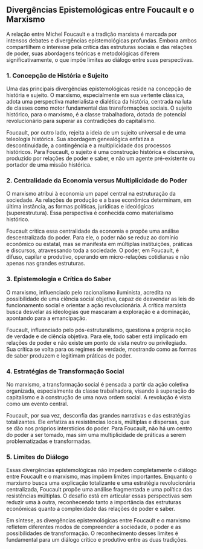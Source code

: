 
## Divergências Epistemológicas entre Foucault e o Marxismo

A relação entre Michel Foucault e a tradição marxista é marcada por intensos debates e divergências epistemológicas profundas. Embora ambos compartilhem o interesse pela crítica das estruturas sociais e das relações de poder, suas abordagens teóricas e metodológicas diferem significativamente, o que impõe limites ao diálogo entre suas perspectivas.

### 1. Concepção de História e Sujeito

Uma das principais divergências epistemológicas reside na concepção de história e sujeito. O marxismo, especialmente em sua vertente clássica, adota uma perspectiva materialista e dialética da história, centrada na luta de classes como motor fundamental das transformações sociais. O sujeito histórico, para o marxismo, é a classe trabalhadora, dotada de potencial revolucionário para superar as contradições do capitalismo.

Foucault, por outro lado, rejeita a ideia de um sujeito universal e de uma teleologia histórica. Sua abordagem genealógica enfatiza a descontinuidade, a contingência e a multiplicidade dos processos históricos. Para Foucault, o sujeito é uma construção histórica e discursiva, produzido por relações de poder e saber, e não um agente pré-existente ou portador de uma missão histórica.

### 2. Centralidade da Economia versus Multiplicidade do Poder

O marxismo atribui à economia um papel central na estruturação da sociedade. As relações de produção e a base econômica determinam, em última instância, as formas políticas, jurídicas e ideológicas (superestrutura). Essa perspectiva é conhecida como materialismo histórico.

Foucault critica essa centralidade da economia e propõe uma análise descentralizada do poder. Para ele, o poder não se reduz ao domínio econômico ou estatal, mas se manifesta em múltiplas instituições, práticas e discursos, atravessando toda a sociedade. O poder, em Foucault, é difuso, capilar e produtivo, operando em micro-relações cotidianas e não apenas nas grandes estruturas.

### 3. Epistemologia e Crítica do Saber

O marxismo, influenciado pelo racionalismo iluminista, acredita na possibilidade de uma ciência social objetiva, capaz de desvendar as leis do funcionamento social e orientar a ação revolucionária. A crítica marxista busca desvelar as ideologias que mascaram a exploração e a dominação, apontando para a emancipação.

Foucault, influenciado pelo pós-estruturalismo, questiona a própria noção de verdade e de ciência objetiva. Para ele, todo saber está implicado em relações de poder e não existe um ponto de vista neutro ou privilegiado. Sua crítica se volta para os regimes de verdade, mostrando como as formas de saber produzem e legitimam práticas de poder.

### 4. Estratégias de Transformação Social

No marxismo, a transformação social é pensada a partir da ação coletiva organizada, especialmente da classe trabalhadora, visando à superação do capitalismo e à construção de uma nova ordem social. A revolução é vista como um evento central.

Foucault, por sua vez, desconfia das grandes narrativas e das estratégias totalizantes. Ele enfatiza as resistências locais, múltiplas e dispersas, que se dão nos próprios interstícios do poder. Para Foucault, não há um centro do poder a ser tomado, mas sim uma multiplicidade de práticas a serem problematizadas e transformadas.

### 5. Limites do Diálogo

Essas divergências epistemológicas não impedem completamente o diálogo entre Foucault e o marxismo, mas impõem limites importantes. Enquanto o marxismo busca uma explicação totalizante e uma estratégia revolucionária centralizada, Foucault propõe uma análise fragmentada e uma política das resistências múltiplas. O desafio está em articular essas perspectivas sem reduzir uma à outra, reconhecendo tanto a importância das estruturas econômicas quanto a complexidade das relações de poder e saber.

Em síntese, as divergências epistemológicas entre Foucault e o marxismo refletem diferentes modos de compreender a sociedade, o poder e as possibilidades de transformação. O reconhecimento desses limites é fundamental para um diálogo crítico e produtivo entre as duas tradições.
```